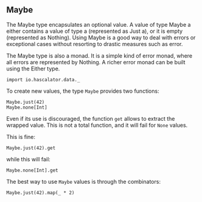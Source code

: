 ## Maybe

The Maybe type encapsulates an optional value. A value of type Maybe a either contains a value 
of type a (represented as Just a), or it is empty (represented as Nothing). Using Maybe is a 
good way to deal with errors or exceptional cases without resorting to drastic measures 
such as error.

The Maybe type is also a monad. It is a simple kind of error monad, where all errors are 
represented by Nothing. A richer error monad can be built using the Either type.

```tut:silent
import io.hascalator.data._
```

To create new values, the type `Maybe` provides two functions:

```tut
Maybe.just(42)
Maybe.none[Int]
```

Even if its use is discouraged, the function `get` allows to extract the wrapped value. This is not
a total function, and it will fail for `None` values.

This is fine:

```tut
Maybe.just(42).get
```

while this will fail:

```tut:fail
Maybe.none[Int].get
```

The best way to use `Maybe` values is through the combinators:

```tut
Maybe.just(42).map(_ * 2)
```


